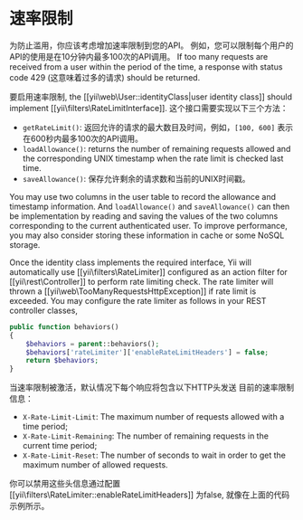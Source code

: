速率限制
=============

为防止滥用，你应该考虑增加速率限制到您的API。
例如，您可以限制每个用户的API的使用是在10分钟内最多100次的API调用。
If too many requests are received from a user within the period of the time, a response with status code 429 (这意味着过多的请求) should be returned.

要启用速率限制, the [[yii\web\User::identityClass|user identity class]] should implement [[yii\filters\RateLimitInterface]].
这个接口需要实现以下三个方法：

* `getRateLimit()`: 返回允许的请求的最大数目及时间，例如，`[100, 600]` 表示在600秒内最多100次的API调用。
* `loadAllowance()`: returns the number of remaining requests allowed and the corresponding UNIX timestamp
  when the rate limit is checked last time.
* `saveAllowance()`: 保存允许剩余的请求数和当前的UNIX时间戳。

You may use two columns in the user table to record the allowance and timestamp information.
And `loadAllowance()` and `saveAllowance()` can then be implementation by reading and saving the values
of the two columns corresponding to the current authenticated user. To improve performance, you may also
consider storing these information in cache or some NoSQL storage.

Once the identity class implements the required interface, Yii will automatically use [[yii\filters\RateLimiter]]
configured as an action filter for [[yii\rest\Controller]] to perform rate limiting check. The rate limiter
will thrown a [[yii\web\TooManyRequestsHttpException]] if rate limit is exceeded. You may configure the rate limiter
as follows in your REST controller classes,

```php
public function behaviors()
{
    $behaviors = parent::behaviors();
    $behaviors['rateLimiter']['enableRateLimitHeaders'] = false;
    return $behaviors;
}
```

当速率限制被激活，默认情况下每个响应将包含以下HTTP头发送
目前的速率限制信息：

* `X-Rate-Limit-Limit`: The maximum number of requests allowed with a time period;
* `X-Rate-Limit-Remaining`: The number of remaining requests in the current time period;
* `X-Rate-Limit-Reset`: The number of seconds to wait in order to get the maximum number of allowed requests.

你可以禁用这些头信息通过配置 [[yii\filters\RateLimiter::enableRateLimitHeaders]] 为false,
就像在上面的代码示例所示。
